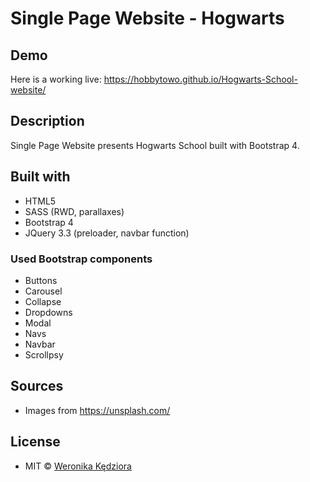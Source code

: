 # Single Page Website - Hogwarts

## Demo
Here is a working live: https://hobbytowo.github.io/Hogwarts-School-website/

## Description
Single Page Website presents Hogwarts School built with Bootstrap 4.

## Built with
- HTML5
- SASS (RWD, parallaxes)
- Bootstrap 4
- JQuery 3.3 (preloader, navbar function)

### Used Bootstrap components
- Buttons
- Carousel
- Collapse
- Dropdowns
- Modal
- Navs
- Navbar
- Scrollpsy

## Sources
- Images from https://unsplash.com/

## License
- MIT © [Weronika Kędziora ](https://github.com/Hobbytowo)
